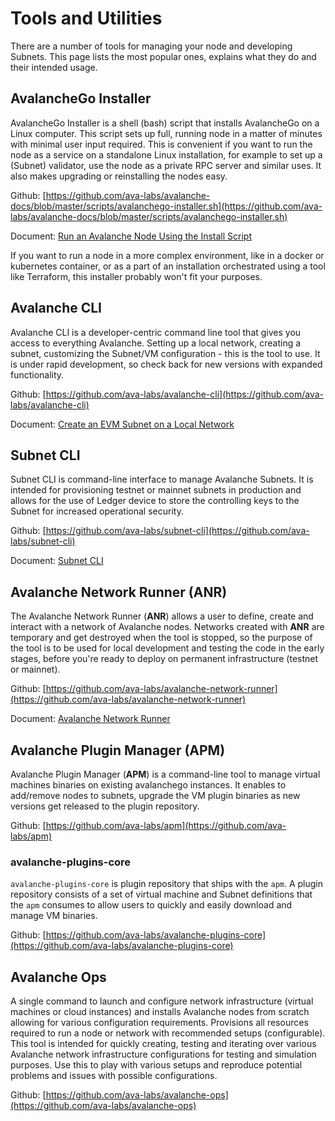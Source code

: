 # Tools and Utilities

There are a number of tools for managing your node and developing Subnets. This
page lists the most popular ones, explains what they do and their intended usage.

## AvalancheGo Installer

AvalancheGo Installer is a shell (bash) script that installs AvalancheGo on a Linux computer. This script sets up full, running node in a matter of minutes with minimal user input required. This is convenient if you want to run the node as a service on a standalone Linux installation, for example to set up a (Subnet) validator, use the node as a private RPC server and similar uses. It also makes upgrading or reinstalling the nodes easy.

Github: [https://github.com/ava-labs/avalanche-docs/blob/master/scripts/avalanchego-installer.sh](https://github.com/ava-labs/avalanche-docs/blob/master/scripts/avalanchego-installer.sh)

Document: [Run an Avalanche Node Using the Install Script](../nodes/build/set-up-node-with-installer.md)

If you want to run a node in a more complex environment, like in a docker or kubernetes container, or as a part of an installation orchestrated using a tool like Terraform, this installer probably won't fit your purposes.

## Avalanche CLI

Avalanche CLI is a developer-centric command line tool that gives you access to everything Avalanche. Setting up a local network, creating a subnet, customizing the Subnet/VM configuration - this is the tool to use. It is under rapid development, so check back for new versions with expanded functionality.

Github: [https://github.com/ava-labs/avalanche-cli](https://github.com/ava-labs/avalanche-cli)

Document: [Create an EVM Subnet on a Local Network](../subnets/create-a-local-subnet.md)

## Subnet CLI

Subnet CLI is command-line interface to manage Avalanche Subnets. It is intended for provisioning testnet or mainnet subnets in production and allows for the use of Ledger device to store the controlling keys to the Subnet for increased operational security.

Github: [https://github.com/ava-labs/subnet-cli](https://github.com/ava-labs/subnet-cli)

Document: [Subnet CLI](../subnets/subnet-cli.md)

## Avalanche Network Runner (ANR)

The Avalanche Network Runner (**ANR**) allows a user to define, create and interact with a network of Avalanche nodes. Networks created with **ANR** are temporary and get destroyed when the tool is stopped, so the purpose of the tool is to be used for local development and testing the code in the early stages, before you're ready to deploy on permanent infrastructure (testnet or mainnet).

Github: [https://github.com/ava-labs/avalanche-network-runner](https://github.com/ava-labs/avalanche-network-runner)

Document: [Avalanche Network Runner](../subnets/network-runner.md)

## Avalanche Plugin Manager (APM)

Avalanche Plugin Manager (**APM**) is a command-line tool to manage virtual machines binaries on existing avalanchego instances. It enables to add/remove nodes to subnets, upgrade the VM plugin binaries as new versions get released to the plugin repository.

Github: [https://github.com/ava-labs/apm](https://github.com/ava-labs/apm)

### avalanche-plugins-core

`avalanche-plugins-core` is plugin repository that ships with the `apm`. A plugin repository consists of a set of virtual machine and Subnet definitions that the `apm` consumes to allow users to quickly and easily download and manage VM binaries.

Github: [https://github.com/ava-labs/avalanche-plugins-core](https://github.com/ava-labs/avalanche-plugins-core)

## Avalanche Ops

A single command to launch and configure network infrastructure (virtual machines or cloud instances) and installs Avalanche nodes from scratch allowing for various configuration requirements. Provisions all resources required to run a node or network with recommended setups (configurable). This tool is intended for quickly creating, testing and iterating over various Avalanche network infrastructure configurations for testing and simulation purposes. Use this to play with various setups and reproduce potential problems and issues with possible configurations.

Github: [https://github.com/ava-labs/avalanche-ops](https://github.com/ava-labs/avalanche-ops)
